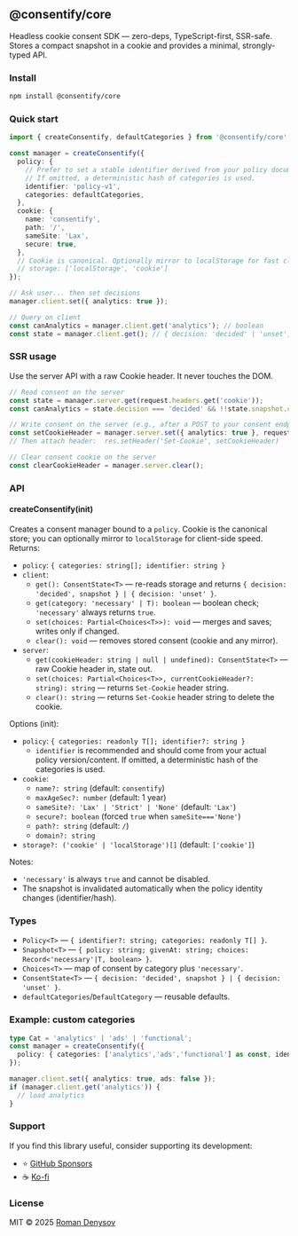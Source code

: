 ## @consentify/core

Headless cookie consent SDK — zero-deps, TypeScript-first, SSR-safe. Stores a compact snapshot in a cookie and provides a minimal, strongly-typed API.

### Install

```bash
npm install @consentify/core
```

### Quick start

```ts
import { createConsentify, defaultCategories } from '@consentify/core';

const manager = createConsentify({
  policy: {
    // Prefer to set a stable identifier derived from your policy document/version.
    // If omitted, a deterministic hash of categories is used.
    identifier: 'policy-v1',
    categories: defaultCategories,
  },
  cookie: {
    name: 'consentify',
    path: '/',
    sameSite: 'Lax',
    secure: true,
  },
  // Cookie is canonical. Optionally mirror to localStorage for fast client reads.
  // storage: ['localStorage', 'cookie']
});

// Ask user... then set decisions
manager.client.set({ analytics: true });

// Query on client
const canAnalytics = manager.client.get('analytics'); // boolean
const state = manager.client.get(); // { decision: 'decided' | 'unset', snapshot? }
```

### SSR usage

Use the server API with a raw Cookie header. It never touches the DOM.

```ts
// Read consent on the server
const state = manager.server.get(request.headers.get('cookie'));
const canAnalytics = state.decision === 'decided' && !!state.snapshot.choices.analytics;

// Write consent on the server (e.g., after a POST to your consent endpoint)
const setCookieHeader = manager.server.set({ analytics: true }, request.headers.get('cookie'));
// Then attach header:  res.setHeader('Set-Cookie', setCookieHeader)

// Clear consent cookie on the server
const clearCookieHeader = manager.server.clear();
```

### API

#### createConsentify(init)

Creates a consent manager bound to a `policy`. Cookie is the canonical store; you can optionally mirror to `localStorage` for client-side speed. Returns:

- `policy`: `{ categories: string[]; identifier: string }`
- `client`:
  - `get(): ConsentState<T>` — re-reads storage and returns `{ decision: 'decided', snapshot } | { decision: 'unset' }`.
  - `get(category: 'necessary' | T): boolean` — boolean check; `'necessary'` always returns `true`.
  - `set(choices: Partial<Choices<T>>): void` — merges and saves; writes only if changed.
  - `clear(): void` — removes stored consent (cookie and any mirror).
- `server`:
  - `get(cookieHeader: string | null | undefined): ConsentState<T>` — raw Cookie header in, state out.
  - `set(choices: Partial<Choices<T>>, currentCookieHeader?: string): string` — returns `Set-Cookie` header string.
  - `clear(): string` — returns `Set-Cookie` header string to delete the cookie.

Options (init):

- `policy`: `{ categories: readonly T[]; identifier?: string }`
  - `identifier` is recommended and should come from your actual policy version/content. If omitted, a deterministic hash of the categories is used.
- `cookie`:
  - `name?: string` (default: `consentify`)
  - `maxAgeSec?: number` (default: 1 year)
  - `sameSite?: 'Lax' | 'Strict' | 'None'` (default: `'Lax'`)
  - `secure?: boolean` (forced `true` when `sameSite==='None'`)
  - `path?: string` (default: `/`)
  - `domain?: string`
- `storage?: ('cookie' | 'localStorage')[]` (default: `['cookie']`)

Notes:

- `'necessary'` is always `true` and cannot be disabled.
- The snapshot is invalidated automatically when the policy identity changes (identifier/hash).

### Types

- `Policy<T>` — `{ identifier?: string; categories: readonly T[] }`.
- `Snapshot<T>` — `{ policy: string; givenAt: string; choices: Record<'necessary'|T, boolean> }`.
- `Choices<T>` — map of consent by category plus `'necessary'`.
- `ConsentState<T>` — `{ decision: 'decided', snapshot } | { decision: 'unset' }`.
- `defaultCategories`/`DefaultCategory` — reusable defaults.

### Example: custom categories

```ts
type Cat = 'analytics' | 'ads' | 'functional';
const manager = createConsentify({
  policy: { categories: ['analytics','ads','functional'] as const, identifier: 'policy-v1' },
});

manager.client.set({ analytics: true, ads: false });
if (manager.client.get('analytics')) {
  // load analytics
}
```

### Support

If you find this library useful, consider supporting its development:

- ⭐ [GitHub Sponsors](https://github.com/sponsors/RomanDenysov)
- ☕ [Ko-fi](https://ko-fi.com/romandenysov)

### License

MIT © 2025 [Roman Denysov](https://github.com/RomanDenysov)


